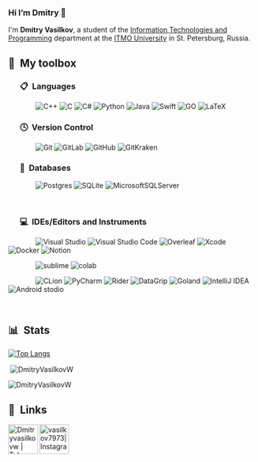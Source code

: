 ### Hi I’m Dmitry 👋

I'm **Dmitry Vasilkov**, a student of the [Information Technologies and Programming](https://en.itmo.ru/en/faculty/7/Information_Technologies_and_Programming_Faculty.htm) department at the [ITMO University](https://en.itmo.ru/en/) in St. Petersburg, Russia.




## 🧰 &nbsp;My toolbox


### &nbsp; &nbsp; &nbsp; 📋 &nbsp;Languages

&nbsp; &nbsp; &nbsp; &nbsp; &nbsp; &nbsp; &nbsp;
![C++](https://img.shields.io/badge/c++-%2300599C.svg?style=for-the-badge&logo=c%2B%2B&logoColor=white)
![C](https://img.shields.io/badge/C-00599C?style=for-the-badge&logo=c&logoColor=white)
![C#](https://img.shields.io/badge/c%23-%23239120.svg?style=for-the-badge&logo=c-sharp&logoColor=white)
![Python](https://img.shields.io/badge/python-3670A0?style=for-the-badge&logo=python&logoColor=ffdd54)
![Java](https://img.shields.io/badge/java-%23ED8B00.svg?style=for-the-badge&logo=java&logoColor=white)
![Swift](https://img.shields.io/badge/Swift-FA7343?style=for-the-badge&logo=swift&logoColor=white)
![GO](https://img.shields.io/badge/Go-00ADD8?style=for-the-badge&logo=go&logoColor=white)
![LaTeX](https://img.shields.io/badge/latex-%23008080.svg?style=for-the-badge&logo=latex&logoColor=white)


### &nbsp; &nbsp; &nbsp; 🕓 &nbsp;Version Control

&nbsp; &nbsp; &nbsp; &nbsp; &nbsp; &nbsp; &nbsp;
![Git](https://img.shields.io/badge/git-%23F05033.svg?style=for-the-badge&logo=git&logoColor=white)
![GitLab](https://img.shields.io/badge/gitlab-%23181717.svg?style=for-the-badge&logo=gitlab&logoColor=white)
![GitHub](https://img.shields.io/badge/github-%23121011.svg?style=for-the-badge&logo=github&logoColor=white)
![GitKraken](https://img.shields.io/badge/gitkraken-%23121011.svg?style=for-the-badge&logo=gitkraken&logoColor=white)

### &nbsp; &nbsp; &nbsp; 💾 &nbsp;Databases

&nbsp; &nbsp; &nbsp; &nbsp; &nbsp; &nbsp; &nbsp;
![Postgres](https://img.shields.io/badge/postgres-%23316192.svg?style=for-the-badge&logo=postgresql&logoColor=white)
![SQLite](https://img.shields.io/badge/sqlite-%2307405e.svg?style=for-the-badge&logo=sqlite&logoColor=white)
![MicrosoftSQLServer](https://img.shields.io/badge/Microsoft%20SQL%20Sever-CC2927?style=for-the-badge&logo=microsoft%20sql%20server&logoColor=white)

&nbsp; &nbsp; &nbsp; &nbsp; &nbsp; &nbsp; &nbsp;

### &nbsp; &nbsp; &nbsp; 💻 &nbsp;IDEs/Editors and Instruments

&nbsp; &nbsp; &nbsp; &nbsp; &nbsp; &nbsp; &nbsp;
![Visual Studio](https://img.shields.io/badge/Visual%20Studio-5C2D91.svg?style=for-the-badge&logo=visual-studio&logoColor=white)
![Visual Studio Code](https://img.shields.io/badge/Visual%20Studio%20Code-0078d7.svg?style=for-the-badge&logo=visual-studio-code&logoColor=white)
![Overleaf](https://img.shields.io/badge/Overleaf-47A141?style=for-the-badge&logo=Overleaf&logoColor=white)
![Xcode](https://img.shields.io/badge/Xcode-007ACC?style=for-the-badge&logo=Xcode&logoColor=white)
![Docker](https://img.shields.io/badge/docker-%230db7ed.svg?style=for-the-badge&logo=docker&logoColor=white)
![Notion](https://img.shields.io/badge/Notion-%23000000.svg?style=for-the-badge&logo=notion&logoColor=white)

&nbsp; &nbsp; &nbsp; &nbsp; &nbsp; &nbsp; &nbsp;
![sublime](https://img.shields.io/badge/sublime_text-%23575757.svg?&style=for-the-badge&logo=sublime-text&logoColor=important)
![colab](https://img.shields.io/badge/Colab-F9AB00?style=for-the-badge&logo=googlecolab&color=525252)

&nbsp; &nbsp; &nbsp; &nbsp; &nbsp; &nbsp; &nbsp;
![CLion](https://img.shields.io/badge/clion-143?style=for-the-badge&logo=clion&logoColor=white&color=black)
![PyCharm](https://img.shields.io/badge/pycharm-143?style=for-the-badge&logo=pycharm&logoColor=white&color=black)
![Rider](https://img.shields.io/badge/Rider-000000.svg?style=for-the-badge&logo=Rider&logoColor=white&color=black&label)
![DataGrip](https://img.shields.io/badge/DataGrip-000000.svg?style=for-the-badge&logo=DataGrip&logoColor=white&color=black&label)
![Goland](https://img.shields.io/badge/Goland-000000.svg?style=for-the-badge&logo=Goland&logoColor=white&color=black&label)
![IntelliJ IDEA](https://img.shields.io/badge/IntelliJIDEA-000000.svg?style=for-the-badge&logo=intellij-idea&logoColor=white)
![Android stodio](https://img.shields.io/badge/Android_Studio-3DDC84?style=for-the-badge&logo=android-studio&logoColor=white)


&nbsp;

## 📊 &nbsp;Stats

[![Top Langs](https://github-readme-stats.vercel.app/api/top-langs/?username=DmitryVasilkovW&show_icons=true?&theme=nord&&layout=donut&langs_count=239&hide=jupyter%20notebook,rust,haskell&)](https://github.com/anuraghazra/github-readme-stats)


<p>&nbsp;<img align="center" src="https://github-readme-stats.vercel.app/api?username=DmitryVasilkovW&show_icons=true&theme=nord&locale=en" alt="DmitryVasilkovW" /></p>

<p><img align="center" src="https://github-readme-streak-stats.herokuapp.com/?user=DmitryVasilkovW&theme=nord" alt="DmitryVasilkovW" /></p>



## 🔗 &nbsp;Links

[<img align="left" alt="Dmitryvasilkovw | Telegram" width="60px" src="https://img.icons8.com/fluency/48/000000/telegram-app.png" />][telegram]
[<img align="left" alt="vasilkov7973| Instagram" width="60px" src="https://img.icons8.com/fluency/48/000000/instagram-new.png" />][instagram]

[telegram]: https://t.me/Dmitryvasilkovw 
[instagram]: https://www.instagram.com/vasilkov7973
